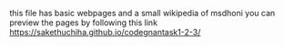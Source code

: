 this file has basic webpages and a small wikipedia of msdhoni 
you can preview the pages by following this link https://sakethuchiha.github.io/codegnantask1-2-3/
